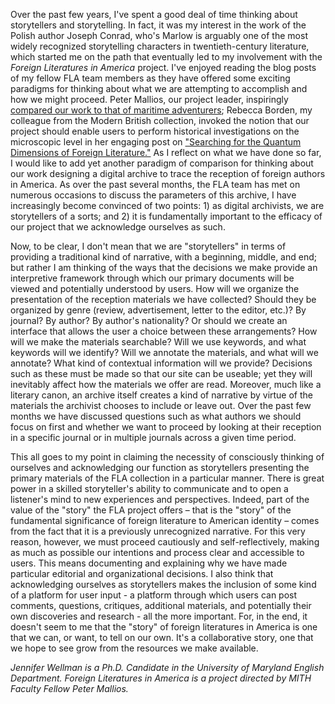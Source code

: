 Over the past few years, I've spent a good deal of time thinking about storytellers and storytelling. In fact, it was my interest in the work of the Polish author Joseph Conrad, who's Marlow is arguably one of the most widely recognized storytelling characters in twentieth-century literature, which started me on the path that eventually led to my involvement with the _Foreign Literatures in America_ project. I've enjoyed reading the blog posts of my fellow FLA team members as they have offered some exciting paradigms for thinking about what we are attempting to accomplish and how we might proceed. Peter Mallios, our project leader, inspiringly [compared our work to that of maritime adventurers](http://mith.umd.edu/beginnings/ "Beginnings…"); Rebecca Borden, my colleague from the Modern British collection, invoked the notion that our project should enable users to perform historical investigations on the microscopic level in her engaging post on ["Searching for the Quantum Dimensions of Foreign Literature."](http://mith.umd.edu/searching-for-the-quantum-dimension-of-foreign-literature/) As I reflect on what we have done so far, I would like to add yet another paradigm of comparison for thinking about our work designing a digital archive to trace the reception of foreign authors in America. As over the past several months, the FLA team has met on numerous occasions to discuss the parameters of this archive, I have increasingly become convinced of two points: 1) as digital archivists, we are storytellers of a sorts; and 2) it is fundamentally important to the efficacy of our project that we acknowledge ourselves as such.

Now, to be clear, I don't mean that we are "storytellers" in terms of providing a traditional kind of narrative, with a beginning, middle, and end; but rather I am thinking of the ways that the decisions we make provide an interpretive framework through which our primary documents will be viewed and potentially understood by users. How will we organize the presentation of the reception materials we have collected? Should they be organized by genre (review, advertisement, letter to the editor, etc.)? By journal? By author? By author's nationality? Or should we create an interface that allows the user a choice between these arrangements? How will we make the materials searchable? Will we use keywords, and what keywords will we identify? Will we annotate the materials, and what will we annotate? What kind of contextual information will we provide? Decisions such as these must be made so that our site can be useable; yet they will inevitably affect how the materials we offer are read. Moreover, much like a literary canon, an archive itself creates a kind of narrative by virtue of the materials the archivist chooses to include or leave out. Over the past few months we have discussed questions such as what authors we should focus on first and whether we want to proceed by looking at their reception in a specific journal or in multiple journals across a given time period.

This all goes to my point in claiming the necessity of consciously thinking of ourselves and acknowledging our function as storytellers presenting the primary materials of the FLA collection in a particular manner. There is great power in a skilled storyteller's ability to communicate and to open a listener's mind to new experiences and perspectives. Indeed, part of the value of the "story" the FLA project offers – that is the "story" of the fundamental significance of foreign literature to American identity – comes from the fact that it is a previously unrecognized narrative. For this very reason, however, we must proceed cautiously and self-reflectively, making as much as possible our intentions and process clear and accessible to users. This means documenting and explaining why we have made particular editorial and organizational decisions. I also think that acknowledging ourselves as storytellers makes the inclusion of some kind of a platform for user input - a platform through which users can post comments, questions, critiques, additional materials, and potentially their own discoveries and research - all the more important. For, in the end, it doesn't seem to me that the "story" of foreign literatures in America is one that we can, or want, to tell on our own. It's a collaborative story, one that we hope to see grow from the resources we make available.

_Jennifer Wellman is a Ph.D. Candidate in the University of Maryland English Department. Foreign Literatures in America is a project directed by MITH Faculty Fellow Peter Mallios._